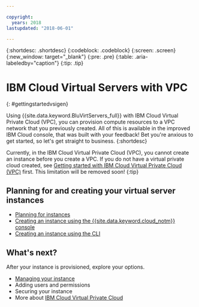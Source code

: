 ```yaml
---

copyright:
  years: 2018
lastupdated: "2018-06-01"

---
```


{:shortdesc: .shortdesc}
{:codeblock: .codeblock}
{:screen: .screen}
{:new_window: target="_blank"}
{:pre: .pre}
{:table: .aria-labeledby="caption"}
{:tip: .tip}

# IBM Cloud Virtual Servers with VPC 
{: #gettingstartedvsigen}

Using {{site.data.keyword.BluVirtServers_full}} with IBM Cloud Virtual Private Cloud (VPC), you can provision compute resources to a VPC network that you previously created. All of this is available in the improved IBM Cloud console, that was built with your feedback! Bet you're anxious to get started, so let's get straight to business.
{:shortdesc}

Currently, in the IBM Cloud Virtual Private Cloud (VPC), you cannot create an instance before you create a VPC.  If you do not have a virtual private cloud created, see [Getting started with IBM Cloud Virtual Private Cloud (VPC)](/docs/infrastructure/vpc/getting-started.html) first. This limitation will be removed soon!
{:tip}
 
## Planning for and creating your virtual server instances

 * [Planning for instances](vsi_best_practices.html)
 * [Creating an instance using the {{site.data.keyword.cloud_notm}} console](vsi_is_create_instance.html)
 * [Creating an instance using the CLI](vsi_is_create_instance_cli.html)
  
## What's next?
After your instance is provisioned, explore your options.
* [Managing your instance](vsi_is_manage_instances.html)
* Adding users and permissions
* Securing your instance
* More about [IBM Cloud Virtual Private Cloud](/docs/infrastructure/vpc/about.html)
 

